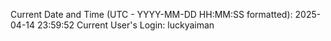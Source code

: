 Current Date and Time (UTC - YYYY-MM-DD HH:MM:SS formatted): 2025-04-14 23:59:52
Current User's Login: luckyaiman
